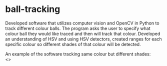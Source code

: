 # ball-tracking

Developed software that utilizes computer vision and OpenCV in Python to track different colour balls. The program asks the user to specify what colour ball they would like traced and then will track that colour. Developed an understanding of HSV and using HSV detectors, created ranges for each specific colour so different shades of that colour will be detected.

An example of the software tracking same colour but different shades:
<br>
<>
